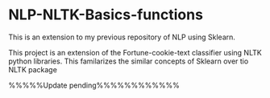 # NLP-NLTK-Basics-functions

This is an extension to my previous repository of NLP using Sklearn.

This project is an extension of the Fortune-cookie-text classifier using NLTK python libraries.
This familarizes the similar concepts of Sklearn over tio NLTK package

%%%%%Update pending%%%%%%%%%%%%
